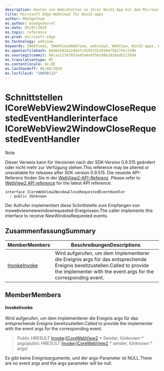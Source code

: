 ```yaml
---
description: Hosten von Webinhalten in ihrer Win32-App mit dem Microsoft Edge WebView2-Steuerelement
title: Microsoft Edge-WebView2 für Win32-apps
author: MSEdgeTeam
ms.author: msedgedevrel
ms.date: 05/07/2020
ms.topic: reference
ms.prod: microsoft-edge
ms.technology: webview
keywords: IWebView2, IWebView2WebView, webview2, WebView, Win32-apps, Win32, Edge, ICoreWebView2, ICoreWebView2Controller, Browser-Steuerelement, Edge-HTML
ms.openlocfilehash: 8d464202e224647c02953312810475b2755c530b
ms.sourcegitcommit: 8dca1c1367853e45a0a975bc89b1818adb117bd4
ms.translationtype: MT
ms.contentlocale: de-DE
ms.lasthandoff: 06/08/2020
ms.locfileid: "10698113"
---
```

# <span data-ttu-id="f3d42-104">Schnittstellen ICoreWebView2WindowCloseRequestedEventHandler</span><span class="sxs-lookup"><span data-stu-id="f3d42-104">interface ICoreWebView2WindowCloseRequestedEventHandler</span></span> 

> [!NOTE]
> <span data-ttu-id="f3d42-105">Dieser Verweis kann für Versionen nach der SDK-Version 0.9.515 geändert oder nicht mehr zur Verfügung stehen.</span><span class="sxs-lookup"><span data-stu-id="f3d42-105">This reference may be altered or unavailable for releases after SDK version 0.9.515.</span></span> <span data-ttu-id="f3d42-106">Die neueste API-Referenz finden Sie in der [WebView2-API-Referenz](../../../webview2-api-reference.md) .</span><span class="sxs-lookup"><span data-stu-id="f3d42-106">Please refer to [WebView2 API reference](../../../webview2-api-reference.md) for the latest API reference.</span></span>

```
interface ICoreWebView2WindowCloseRequestedEventHandler
  : public IUnknown
```

<span data-ttu-id="f3d42-107">Der Aufrufer implementiert diese Schnittstelle zum Empfangen von mswebviewnewwindowrequested-Ereignissen.</span><span class="sxs-lookup"><span data-stu-id="f3d42-107">The caller implements this interface to receive NewWindowRequested events.</span></span>

## <span data-ttu-id="f3d42-108">Zusammenfassung</span><span class="sxs-lookup"><span data-stu-id="f3d42-108">Summary</span></span>

 <span data-ttu-id="f3d42-109">Member</span><span class="sxs-lookup"><span data-stu-id="f3d42-109">Members</span></span>                        | <span data-ttu-id="f3d42-110">Beschreibungen</span><span class="sxs-lookup"><span data-stu-id="f3d42-110">Descriptions</span></span>
--------------------------------|---------------------------------------------
[<span data-ttu-id="f3d42-111">Invoke</span><span class="sxs-lookup"><span data-stu-id="f3d42-111">Invoke</span></span>](#invoke) | <span data-ttu-id="f3d42-112">Wird aufgerufen, um dem Implementierer die Ereignis args für das entsprechende Ereignis bereitzustellen.</span><span class="sxs-lookup"><span data-stu-id="f3d42-112">Called to provide the implementer with the event args for the corresponding event.</span></span>

## <span data-ttu-id="f3d42-113">Member</span><span class="sxs-lookup"><span data-stu-id="f3d42-113">Members</span></span>

#### <span data-ttu-id="f3d42-114">Invoke</span><span class="sxs-lookup"><span data-stu-id="f3d42-114">Invoke</span></span> 

<span data-ttu-id="f3d42-115">Wird aufgerufen, um dem Implementierer die Ereignis args für das entsprechende Ereignis bereitzustellen.</span><span class="sxs-lookup"><span data-stu-id="f3d42-115">Called to provide the implementer with the event args for the corresponding event.</span></span>

> <span data-ttu-id="f3d42-116">Public HRESULT [Invoke](#invoke)([ICoreWebView2](icorewebview2.md) \* Sender; IUnknown \* args)</span><span class="sxs-lookup"><span data-stu-id="f3d42-116">public HRESULT [Invoke](#invoke)([ICoreWebView2](icorewebview2.md) \* sender, IUnknown \* args)</span></span>

<span data-ttu-id="f3d42-117">Es gibt keine Ereignisargumente, und der args-Parameter ist NULL.</span><span class="sxs-lookup"><span data-stu-id="f3d42-117">There are no event args and the args parameter will be null.</span></span>

